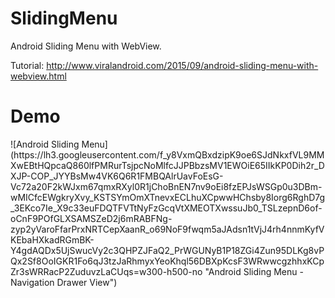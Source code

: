 # SlidingMenu
Android Sliding Menu with WebView.

Tutorial: http://www.viralandroid.com/2015/09/android-sliding-menu-with-webview.html

<h1>Demo</h1>
![Android Sliding Menu](https://lh3.googleusercontent.com/f_y8VxmQBxdzipK9oe6SJdNkxfVL9MMXwEBtHQpcaQ860lfPMRurTsjpcNoMlfcJJPBbzsMV1EWOiE65IIkKP0Dih2r_DXJP-COP_JYYBsMw4VK6Q6R1FMBQAlrUavFoEsG-Vc72a20F2kWJxm67qmxRXyl0R1jChoBnEN7nv9oEi8fzEPJsWSGp0u3DBm-wMICfcEWgkryXvy_KSTSYmOmXTnevxECLhuXCpwwHChsby8Iorg6RghD7g_3EKco7Ie_X9c33euFDQTFVTtNyFzGcqVtXMEOTXwssuJb0_TSLzepnD6of-oCnF9POfGLXSAMSZeD2j6mRABFNg-zyp2yVaroFfarPrxNRTCepXaanR_o69NoF9fwqm5aJAdsn1tVjJ4rh4nnmKyfVKEbaHXkadRGmBK-Y4gdAQDx5UjSwucVy2c3QHPZJFaQ2_PrWGUNyB1P18ZGi4Zun95DLKg8vPQx2Sf8OoIGKR1Fo6qJ3tzJaRhmyxYeoKhql56DBXpKcsF3WRwwcgzhhxKCpZr3sWRRacP2ZuduvzLaCUqs=w300-h500-no "Android Sliding Menu - Navigation Drawer View")
